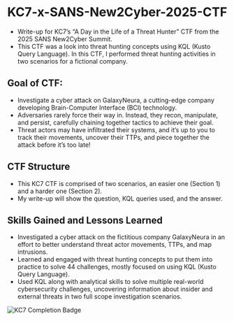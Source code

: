 # KC7-x-SANS-New2Cyber-2025-CTF
* Write-up for KC7’s “A Day in the Life of a Threat Hunter” CTF from the 2025 SANS New2Cyber Summit.
* This CTF was a look into threat hunting concepts using KQL (Kusto Query Language). In this CTF, I performed threat hunting activities in two scenarios for a fictional company.

## Goal of CTF:
* Investigate a cyber attack on GalaxyNeura, a cutting-edge company developing Brain-Computer Interface (BCI) technology.
* Adversaries rarely force their way in. Instead, they recon, manipulate, and persist, carefully chaining together tactics to achieve their goal.
* Threat actors may have infiltrated their systems, and it’s up to you to track their movements, uncover their TTPs, and piece together the attack before it’s too late!

## CTF Structure
* This KC7 CTF is comprised of two scenarios, an easier one (Section 1) and a harder one (Section 2).
* My write-up will show the question, KQL queries used, and the answer.

## Skills Gained and Lessons Learned
* Investigated a cyber attack on the fictitious company GalaxyNeura in an effort to better understand threat actor movements, TTPs, and map intrusions.
* Learned and engaged with threat hunting concepts to put them into practice to solve 44 challenges, mostly focused on using KQL (Kusto Query Language).
* Used KQL along with analytical skills to solve multiple real-world cybersecurity challenges, uncovering information about insider and external threats in two full scope investigation scenarios.

![KC7 Completion Badge](https://github.com/user-attachments/assets/4cdbede0-0e32-4964-85da-5d48aef6e371)
